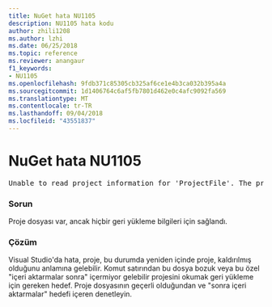 ```yaml
---
title: NuGet hata NU1105
description: NU1105 hata kodu
author: zhili1208
ms.author: lzhi
ms.date: 06/25/2018
ms.topic: reference
ms.reviewer: anangaur
f1_keywords:
- NU1105
ms.openlocfilehash: 9fdb371c85305cb325af6ce1e4b3ca032b395a4a
ms.sourcegitcommit: 1d1406764c6af5fb7801d462e0c4afc9092fa569
ms.translationtype: MT
ms.contentlocale: tr-TR
ms.lasthandoff: 09/04/2018
ms.locfileid: "43551837"
---
```

# <a name="nuget-error-nu1105"></a>NuGet hata NU1105

<pre>Unable to read project information for 'ProjectFile'. The project file may be invalid or missing targets required for restore.</pre>

### <a name="issue"></a>Sorun
Proje dosyası var, ancak hiçbir geri yükleme bilgileri için sağlandı.

### <a name="solution"></a>Çözüm
Visual Studio'da hata, proje, bu durumda yeniden içinde proje, kaldırılmış olduğunu anlamına gelebilir. Komut satırından bu dosya bozuk veya bu özel "içeri aktarmalar sonra" içermiyor gelebilir projesini okumak geri yükleme için gereken hedef. Proje dosyasının geçerli olduğundan ve "sonra içeri aktarmalar" hedefi içeren denetleyin.